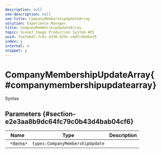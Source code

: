 ```yaml
---
description: null
seo-description: null
seo-title: CompanyMembershipUpdateArray
solution: Experience Manager
title: CompanyMembershipUpdateArray
topic: Scene7 Image Production System API
uuid: fea7eb47-7c6c-4336-929c-c6dfcb66be35
index: y
internal: n
snippet: y
---
```


# CompanyMembershipUpdateArray{#companymembershipupdatearray}

 Syntax 

## Parameters {#section-e2e3aa8b9dc64fc79c0b43d4bab04cf6}

|  Name  | Type  | Description  |
|---|---|---|
|  ` *`items`*`  | `types:CompanyMembershipUpdate`  | |

